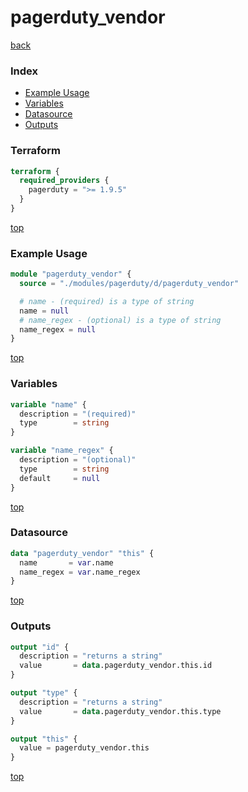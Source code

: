 # pagerduty_vendor

[back](../pagerduty.md)

### Index

- [Example Usage](#example-usage)
- [Variables](#variables)
- [Datasource](#datasource)
- [Outputs](#outputs)

### Terraform

```terraform
terraform {
  required_providers {
    pagerduty = ">= 1.9.5"
  }
}
```

[top](#index)

### Example Usage

```terraform
module "pagerduty_vendor" {
  source = "./modules/pagerduty/d/pagerduty_vendor"

  # name - (required) is a type of string
  name = null
  # name_regex - (optional) is a type of string
  name_regex = null
}
```

[top](#index)

### Variables

```terraform
variable "name" {
  description = "(required)"
  type        = string
}

variable "name_regex" {
  description = "(optional)"
  type        = string
  default     = null
}
```

[top](#index)

### Datasource

```terraform
data "pagerduty_vendor" "this" {
  name       = var.name
  name_regex = var.name_regex
}
```

[top](#index)

### Outputs

```terraform
output "id" {
  description = "returns a string"
  value       = data.pagerduty_vendor.this.id
}

output "type" {
  description = "returns a string"
  value       = data.pagerduty_vendor.this.type
}

output "this" {
  value = pagerduty_vendor.this
}
```

[top](#index)